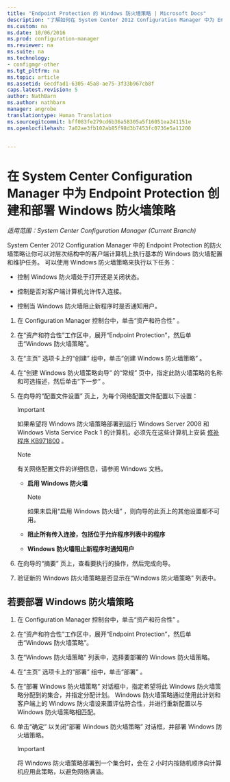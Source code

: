 ```yaml
---
title: "Endpoint Protection 的 Windows 防火墙策略 | Microsoft Docs"
description: "了解如何在 System Center 2012 Configuration Manager 中为 Endpoint Protection 创建和部署防火墙策略。"
ms.custom: na
ms.date: 10/06/2016
ms.prod: configuration-manager
ms.reviewer: na
ms.suite: na
ms.technology:
- configmgr-other
ms.tgt_pltfrm: na
ms.topic: article
ms.assetid: 6ecdfad1-6305-45a8-ae75-3f33b967cb8f
caps.latest.revision: 5
author: NathBarn
ms.author: nathbarn
manager: angrobe
translationtype: Human Translation
ms.sourcegitcommit: bff083fe279cd6b36a58305a5f16051ea241151e
ms.openlocfilehash: 7a02ae3fb102ab85f98d3b7453fc0736e5a11200


---
```

# <a name="create-and-deploy-windows-firewall-policies-for-endpoint-protection-in-system-center-configuration-manager"></a>在 System Center Configuration Manager 中为 Endpoint Protection 创建和部署 Windows 防火墙策略

*适用范围：System Center Configuration Manager (Current Branch)*

System Center 2012 Configuration Manager 中的 Endpoint Protection 的防火墙策略让你可以对层次结构中的客户端计算机上执行基本的 Windows 防火墙配置和维护任务。 可以使用 Windows 防火墙策略来执行以下任务：  

-   控制 Windows 防火墙处于打开还是关闭状态。  

-   控制是否对客户端计算机允许传入连接。  

-   控制当 Windows 防火墙阻止新程序时是否通知用户。  

1.  在 Configuration Manager 控制台中，单击“资产和符合性” 。  

2.  在“资产和符合性”工作区中，展开“Endpoint Protection”，然后单击“Windows 防火墙策略”。  

3.  在“主页”  选项卡上的“创建”  组中，单击“创建 Windows 防火墙策略” 。  

4.  在“创建 Windows 防火墙策略向导”  的“常规” 页中，指定此防火墙策略的名称和可选描述，然后单击“下一步” 。  

5.  在向导的“配置文件设置”  页上，为每个网络配置文件配置以下设置：  

    > [!IMPORTANT]  
    >  如果希望将 Windows 防火墙策略部署到运行 Windows Server 2008 和 Windows Vista Service Pack 1 的计算机，必须先在这些计算机上安装 [修补程序 KB971800](http://go.microsoft.com/fwlink/p/?LinkId=231239) 。  

    > [!NOTE]  
    >  有关网络配置文件的详细信息，请参阅 Windows 文档。  

    -   **启用 Windows 防火墙**  

        > [!NOTE]  
        >  如果未启用“启用 Windows 防火墙”  ，则向导的此页上的其他设置都不可用。  

    -   **阻止所有传入连接，包括位于允许程序列表中的程序**  

    -   **Windows 防火墙阻止新程序时通知用户**  

6.  在向导的“摘要”  页上，查看要执行的操作，然后完成向导。  

7.  验证新的 Windows 防火墙策略是否显示在“Windows 防火墙策略”  列表中。  

##  <a name="a-namebkmkassigna-to-deploy-a-windows-firewall-policy"></a><a name="BKMK_Assign"></a> 若要部署 Windows 防火墙策略  

1.  在 Configuration Manager 控制台中，单击“资产和符合性” 。  

2.  在“资产和符合性”工作区中，展开“Endpoint Protection”，然后单击“Windows 防火墙策略”。  

3.  在“Windows 防火墙策略”  列表中，选择要部署的 Windows 防火墙策略。  

4.  在“主页”  选项卡上的“部署”  组中，单击“部署” 。  

5.  在“部署 Windows 防火墙策略”  对话框中，指定希望将此 Windows 防火墙策略分配到的集合，并指定分配计划。 Windows 防火墙策略通过使用此计划和客户端上的 Windows 防火墙设来置评估符合性，并进行重新配置以与 Windows 防火墙策略相匹配。  

6.  单击“确定”  以关闭“部署 Windows 防火墙策略”  对话框，并部署 Windows 防火墙策略。  

    > [!IMPORTANT]  
    >  将 Windows 防火墙策略部署到一个集合时，会在 2 小时内按随机顺序向计算机应用此策略，以避免网络满溢。



<!--HONumber=Dec16_HO3-->



